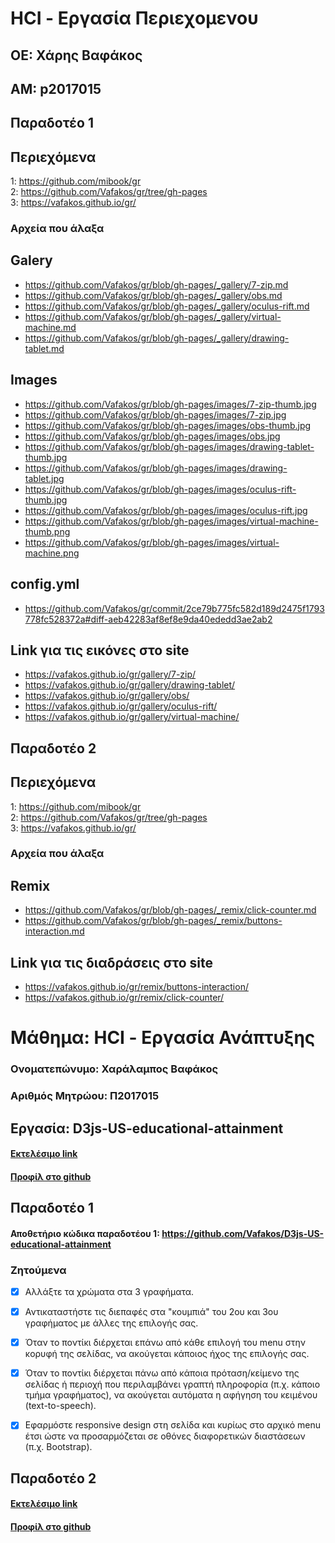 # HCI - Εργασία Περιεχομενου  
 ## ΟΕ: Χάρης Βαφάκος  
 ## ΑΜ: p2017015  
 
 ## Παραδοτέο 1
 
 ## Περιεχόμενα  
  1: https://github.com/mibook/gr  
  2: https://github.com/Vafakos/gr/tree/gh-pages  
  3: https://vafakos.github.io/gr/  
 
 ### Αρχεία που άλαξα  
 
 ## Galery  
 - https://github.com/Vafakos/gr/blob/gh-pages/_gallery/7-zip.md  
 - https://github.com/Vafakos/gr/blob/gh-pages/_gallery/obs.md  
 - https://github.com/Vafakos/gr/blob/gh-pages/_gallery/oculus-rift.md  
 - https://github.com/Vafakos/gr/blob/gh-pages/_gallery/virtual-machine.md  
 - https://github.com/Vafakos/gr/blob/gh-pages/_gallery/drawing-tablet.md  

 ## Images  
 - https://github.com/Vafakos/gr/blob/gh-pages/images/7-zip-thumb.jpg  
 - https://github.com/Vafakos/gr/blob/gh-pages/images/7-zip.jpg  
 - https://github.com/Vafakos/gr/blob/gh-pages/images/obs-thumb.jpg  
 - https://github.com/Vafakos/gr/blob/gh-pages/images/obs.jpg  
 - https://github.com/Vafakos/gr/blob/gh-pages/images/drawing-tablet-thumb.jpg  
 - https://github.com/Vafakos/gr/blob/gh-pages/images/drawing-tablet.jpg    
 - https://github.com/Vafakos/gr/blob/gh-pages/images/oculus-rift-thumb.jpg   
 - https://github.com/Vafakos/gr/blob/gh-pages/images/oculus-rift.jpg  
 - https://github.com/Vafakos/gr/blob/gh-pages/images/virtual-machine-thumb.png  
 - https://github.com/Vafakos/gr/blob/gh-pages/images/virtual-machine.png  

 ## config.yml  
 - https://github.com/Vafakos/gr/commit/2ce79b775fc582d189d2475f1793778fc528372a#diff-aeb42283af8ef8e9da40ededd3ae2ab2  
 
 ## Link για τις εικόνες στο site
  - https://vafakos.github.io/gr/gallery/7-zip/  
  - https://vafakos.github.io/gr/gallery/drawing-tablet/  
  - https://vafakos.github.io/gr/gallery/obs/  
  - https://vafakos.github.io/gr/gallery/oculus-rift/  
  - https://vafakos.github.io/gr/gallery/virtual-machine/
  
  
 ## Παραδοτέο 2
    
   ## Περιεχόμενα  
  1: https://github.com/mibook/gr  
  2: https://github.com/Vafakos/gr/tree/gh-pages  
  3: https://vafakos.github.io/gr/ 
  
   ### Αρχεία που άλαξα  
  
  ## Remix
   - https://github.com/Vafakos/gr/blob/gh-pages/_remix/click-counter.md
   - https://github.com/Vafakos/gr/blob/gh-pages/_remix/buttons-interaction.md
   
  ## Link για τις διαδράσεις στο site
   - https://vafakos.github.io/gr/remix/buttons-interaction/
   - https://vafakos.github.io/gr/remix/click-counter/
  
  
# Μάθημα: HCI - Εργασία Ανάπτυξης

### Ονοματεπώνυμο: Χαράλαμπος Βαφάκος
### Αριθμός Μητρώου: Π2017015

## Εργασία: D3js-US-educational-attainment

#### [Εκτελέσιμο link](https://vafakos.github.io/D3js-US-educational-attainment/ '[Εκτελέσιμο link')
#### [Προφίλ στο github](https://github.com/Vafakos 'Προφίλ στο github')

## Παραδοτέο 1

#### Αποθετήριο κώδικα παραδοτέου 1: https://github.com/Vafakos/D3js-US-educational-attainment

### Ζητούμενα

- [x] Αλλάξτε τα χρώματα στα 3 γραφήματα.
  
- [x] Αντικαταστήστε τις διεπαφές στα "κουμπιά" του 2ου και 3ου γραφήματος με άλλες της επιλογής σας.
   
- [x] Όταν το ποντίκι διέρχεται επάνω από κάθε επιλογή του menu στην κορυφή της σελίδας, να ακούγεται κάποιος ήχος της επιλογής σας.
  
- [x] Όταν το ποντίκι διέρχεται πάνω από κάποια πρόταση/κείμενο της σελίδας 
     ή περιοχή που περιλαμβάνει γραπτή πληροφορία (π.χ. κάποιο τμήμα γραφήματος), 
     να ακούγεται αυτόματα η αφήγηση του κειμένου (text-to-speech).
      
- [x] Εφαρμόστε responsive design στη σελίδα και κυρίως στο αρχικό menu έτσι 
     ώστε να προσαρμόζεται σε οθόνες διαφορετικών διαστάσεων (π.χ. Bootstrap).

## Παραδοτέο 2

#### [Εκτελέσιμο link](https://vafakos.github.io/D3js-US-educational-attainment/ '[Εκτελέσιμο link')
#### [Προφίλ στο github](https://github.com/Vafakos 'Προφίλ στο github')
